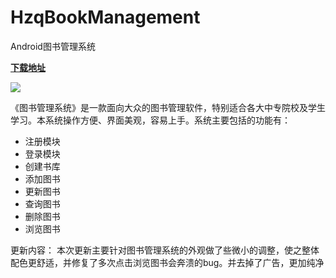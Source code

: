 # HzqBookManagement
Android图书管理系统

[**下载地址**](http://sj.qq.com/myapp/detail.htm?apkName=cn.edu.jssvc.hzqbookmanagement_v5)

![](http://p21admluf.bkt.clouddn.com/2018-01-07%2001-19-09%E5%B1%8F%E5%B9%95%E6%88%AA%E5%9B%BE.png)

《图书管理系统》是一款面向大众的图书管理软件，特别适合各大中专院校及学生学习。本系统操作方便、界面美观，容易上手。系统主要包括的功能有： 
- 注册模块 
- 登录模块 
- 创建书库 
- 添加图书 
- 更新图书 
- 查询图书 
- 删除图书 
- 浏览图书

更新内容：
本次更新主要针对图书管理系统的外观做了些微小的调整，使之整体配色更舒适，并修复了多次点击浏览图书会奔溃的bug。并去掉了广告，更加纯净
